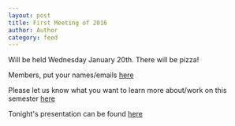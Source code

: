 ```yaml
---
layout: post
title: First Meeting of 2016
author: Author
category: feed
---
```


Will be held Wednesday January 20th. There will be pizza!

Members, put your names/emails [here](http://goo.gl/forms/htUixDC8yI)

Please let us know what you want to learn more about/work on this semester [here](http://goo.gl/forms/VfdklzGcrv)

Tonight's presentation can be found [here](https://drive.google.com/open?id=1schu18I9qVudXQ7B5kmw6-6V2SuLu3j5UViL6vpllPw)
